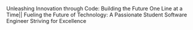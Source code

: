 Unleashing Innovation through Code: Building the Future One Line at a Time|| Fueling the Future of Technology: A Passionate Student Software Engineer Striving for Excellence
